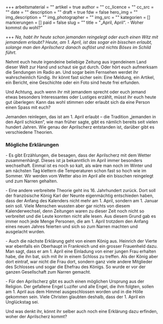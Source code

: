 +++
arbeitsmaterial = ""
artikel = true
author = ""
cc_licence = ""
cc_src = ""
date = ""
description = ""
draft = true
fdw = false
hero_img = ""
img_description = ""
img_photographer = ""
img_src = ""
kategorien = []
markierungen = []
paid = false
slug = ""
title = "„April, April“. -  Woher kommst du wohl?"

+++
_Na, habt ihr heute schon jemanden reingelegt oder euch einen Witz mit jemandem erlaubt? Heute, am 1. April, ist das sogar ein bisschen erlaubt, solange man den Aprilscherz danach auflöst und nichts Böses im Schild führt._

Nehmt euch heute irgendeine beliebige Zeitung aus irgendeinem Land dieser Welt zur Hand und schaut sie gut durch. Oder hört euch aufmerksam die Sendungen im Radio an. Und sogar beim Fernsehen werdet ihr wahrscheinlich fündig. Ihr könnt fast sicher sein: Eine Meldung, ein Artikel, ein Bericht, eine Geschichte oder ein Foto sind heute frei erfunden.

Und Achtung, auch wenn ihr mit jemandem sprecht oder euch jemand etwas besonders Interessantes oder Lustiges erzählt, müsst ihr euch heute gut überlegen: Kann das wohl stimmen oder erlaubt sich da eine Person einen Spass mit euch?

Jemanden reinlegen, das ist am 1. April erlaubt – die Tradition „jemanden in den April schicken“, wie man früher sagte, gibt es nämlich bereits seit vielen hundert Jahren. Wie genau der Aprilscherz entstanden ist, darüber gibt es verschiedene Theorien.

### Mögliche Erklärungen

\- Es gibt Erzählungen, die besagen, dass der Aprilscherz mit dem Wetter zusammenhängt. Dieses ist ja bekanntlich im April immer besonders wechselhaft. Einmal ist es noch so kalt, als wäre man noch im Winter und am nächsten Tag klettern die Temperaturen schon fast so hoch wie im Sommer. Wir werden vom Wetter also im April alle ein bisschen reingelegt und zum Narren gehalten.

\- Eine andere verbreitete Theorie geht ins 16. Jahrhundert zurück. Dort soll der französische König Karl der Neunte eigenmächtig entschieden haben, dass der Anfang des Kalenders nicht mehr am 1. April, sondern am 1. Januar sein soll. Viele Menschen wussten aber gar nichts von diesem Kalenderwechsel, denn Zeitungen waren zu dieser Zeit noch nicht so verbreitet und die Leute konnten nicht alle lesen. Aus diesem Grund gab es immer noch jede Menge Personen, die am 1. April trotzdem den Anfang eines neuen Jahres feierten und sich so zum Narren machten und ausgelacht wurden.

\- Auch die nächste Erklärung geht von einem König aus. Heinrich der Vierte war ebenfalls ein Oberhaupt in Frankreich und ein grosser Frauenheld dazu. Man sagt, dass er am 1. April eine Einladung von einer jungen Frau erhalten habe, die ihn bat, sich mit ihr in einem Schloss zu treffen. Als der König aber dort eintraf, war nicht die Frau dort, sondern ganz viele andere Mitglieder des Schlosses und sogar die Ehefrau des Königs. So wurde er vor der ganzen Gesellschaft zum Narren gemacht.

\- Für den Aprilscherz gibt es auch einen möglichen Ursprung aus der Religion. Der gefallene Engel Luzifer und alle Engel, die ihm folgten, sollen am 1. April aus dem Himmel ausgeschlossen worden und in die Hölle gekommen sein. Viele Christen glaubten deshalb, dass der 1. April ein Unglückstag sei.

Und was denkt ihr, könnt ihr selber auch noch eine Erklärung dazu erfinden, woher der Aprilscherz kommt?